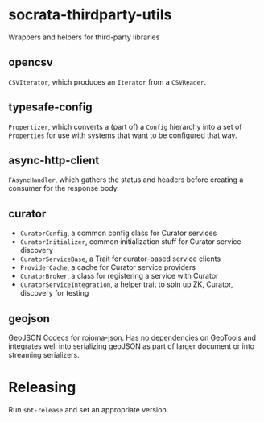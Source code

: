 socrata-thirdparty-utils
========================

Wrappers and helpers for third-party libraries

opencsv
-------

`CSVIterator`, which produces an `Iterator` from a `CSVReader`.

typesafe-config
---------------

`Propertizer`, which converts a (part of) a `Config` hierarchy into a set of
`Properties` for use with systems that want to be configured that way.

async-http-client
-----------------

`FAsyncHandler`, which gathers the status and headers before creating a consumer
for the response body.

curator
-------

* `CuratorConfig`, a common config class for Curator services
* `CuratorInitializer`, common initialization stuff for Curator service discovery
* `CuratorServiceBase`, a Trait for curator-based service clients
* `ProviderCache`, a cache for Curator service providers
* `CuratorBroker`, a class for registering a service with Curator
* `CuratorServiceIntegration`, a helper trait to spin up ZK, Curator, discovery for testing

geojson
-------

GeoJSON Codecs for [rojoma-json](http://github.com/rjmac/rojoma-json).  Has no dependencies on GeoTools and integrates well into serializing geoJSON as part of larger document or into streaming serializers.

Releasing
=========

Run `sbt-release` and set an appropriate version.
